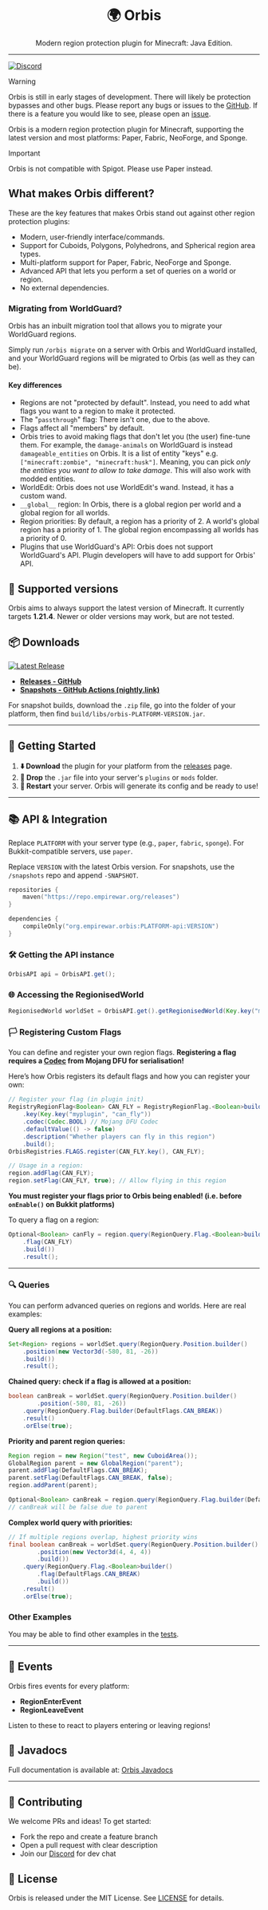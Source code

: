 <div align="center">

# 🌍 Orbis
<p>Modern region protection plugin for Minecraft: Java Edition.</p>
<hr>

</div>

[![Discord](https://img.shields.io/discord/282242806695591938?color=7289da&label=Discord&logo=discord&logoColor=white)](https://discord.gg/fh62mxU)

> [!WARNING]
> Orbis is still in early stages of development. There will likely be protection bypasses and other bugs. 
> Please report any bugs or issues to the [GitHub](https://github.com/EmpireWar/Orbis/issues).
> If there is a feature you would like to see, please open an [issue](https://github.com/EmpireWar/Orbis/issues/new/choose).

Orbis is a modern region protection plugin for Minecraft, supporting the latest version and most platforms: Paper, Fabric, NeoForge, and Sponge.

> [!IMPORTANT]
> Orbis is not compatible with Spigot. Please use Paper instead.

## What makes Orbis different?
These are the key features that makes Orbis stand out against other region protection plugins:
- Modern, user-friendly interface/commands.
- Support for Cuboids, Polygons, Polyhedrons, and Spherical region area types.
- Multi-platform support for Paper, Fabric, NeoForge and Sponge.
- Advanced API that lets you perform a set of queries on a world or region.
- No external dependencies.

### Migrating from WorldGuard?
Orbis has an inbuilt migration tool that allows you to migrate your WorldGuard regions.

Simply run `/orbis migrate` on a server with Orbis and WorldGuard installed, and your WorldGuard regions will be migrated to Orbis (as well as they can be).

#### Key differences
- Regions are not "protected by default". Instead, you need to add what flags you want to a region to make it protected.
- The "`passthrough`" flag: There isn't one, due to the above.
- Flags affect all "members" by default.
- Orbis tries to avoid making flags that don't let you (the user) fine-tune them. 
For example, the `damage-animals` on WorldGuard is instead `damageable_entities` on Orbis. 
It is a list of entity "keys" e.g. `["minecraft:zombie", "minecraft:husk"]`. 
Meaning, you can pick *only the entities you want to allow to take damage*. This will also work with modded entities.
- WorldEdit: Orbis does not use WorldEdit's wand. Instead, it has a custom wand.
- `__global__` region: In Orbis, there is a global region per world and a global region for all worlds.
- Region priorities: By default, a region has a priority of 2. A world's global region has a priority of 1. The global region encompassing all worlds has a priority of 0.
- Plugins that use WorldGuard's API: Orbis does not support WorldGuard's API. Plugin developers will have to add support for Orbis' API.

## 📆 Supported versions
Orbis aims to always support the latest version of Minecraft. It currently targets **1.21.4**. 
Newer or older versions may work, but are not tested.

## 📦 Downloads

[![Latest Release](https://img.shields.io/maven-central/v/org.empirewar.orbis/orbis-api?label=Latest%20Release)](https://repo.empirewar.org/releases)

- **[Releases - GitHub](https://github.com/EmpireWar/Orbis/releases)**
- **[Snapshots - GitHub Actions (nightly.link)](https://nightly.link/EmpireWar/Orbis/workflows/publish/main/Artifacts.zip)**

For snapshot builds, download the `.zip` file, go into the folder of your platform, then find `build/libs/orbis-PLATFORM-VERSION.jar`.

---

## 🚀 Getting Started

1. **⬇️ Download** the plugin for your platform from the [releases](https://repo.empirewar.org/releases) page.
2. **📂 Drop** the `.jar` file into your server's `plugins` or `mods` folder.
3. **🔄 Restart** your server. Orbis will generate its config and be ready to use!

---

## 📚 API & Integration

Replace `PLATFORM` with your server type (e.g., `paper`, `fabric`, `sponge`). For Bukkit-compatible servers, use `paper`.

Replace `VERSION` with the latest Orbis version. For snapshots, use the `/snapshots` repo and append `-SNAPSHOT`.

```kts
repositories {
    maven("https://repo.empirewar.org/releases")
}

dependencies {
    compileOnly("org.empirewar.orbis:PLATFORM-api:VERSION")
}
```

### 🛠 Getting the API instance
```java
OrbisAPI api = OrbisAPI.get();
```

### 🌐 Accessing the RegionisedWorld
```java
RegionisedWorld worldSet = OrbisAPI.get().getRegionisedWorld(Key.key("minecraft", "overworld"));
```

### 🏳️ Registering Custom Flags
You can define and register your own region flags. **Registering a flag requires a [Codec](https://github.com/Mojang/DataFixerUpper) from Mojang DFU for serialisation!**

Here’s how Orbis registers its default flags and how you can register your own:

```java
// Register your flag (in plugin init)
RegistryRegionFlag<Boolean> CAN_FLY = RegistryRegionFlag.<Boolean>builder()
    .key(Key.key("myplugin", "can_fly"))
    .codec(Codec.BOOL) // Mojang DFU Codec
    .defaultValue(() -> false)
    .description("Whether players can fly in this region")
    .build();
OrbisRegistries.FLAGS.register(CAN_FLY.key(), CAN_FLY);

// Usage in a region:
region.addFlag(CAN_FLY);
region.setFlag(CAN_FLY, true); // Allow flying in this region
```

**You must register your flags prior to Orbis being enabled! (i.e. before `onEnable()` on Bukkit platforms)**

To query a flag on a region:
```java
Optional<Boolean> canFly = region.query(RegionQuery.Flag.<Boolean>builder()
    .flag(CAN_FLY)
    .build())
    .result();
```

---

### 🔍 Queries
You can perform advanced queries on regions and worlds. Here are real examples:

**Query all regions at a position:**
```java
Set<Region> regions = worldSet.query(RegionQuery.Position.builder()
    .position(new Vector3d(-580, 81, -26))
    .build())
    .result();
```

**Chained query: check if a flag is allowed at a position:**
```java
boolean canBreak = worldSet.query(RegionQuery.Position.builder()
        .position(-580, 81, -26))
    .query(RegionQuery.Flag.builder(DefaultFlags.CAN_BREAK))
    .result()
    .orElse(true);
```

**Priority and parent region queries:**
```java
Region region = new Region("test", new CuboidArea());
GlobalRegion parent = new GlobalRegion("parent");
parent.addFlag(DefaultFlags.CAN_BREAK);
parent.setFlag(DefaultFlags.CAN_BREAK, false);
region.addParent(parent);

Optional<Boolean> canBreak = region.query(RegionQuery.Flag.builder(DefaultFlags.CAN_BREAK)).result();
// canBreak will be false due to parent
```

**Complex world query with priorities:**
```java
// If multiple regions overlap, highest priority wins
final boolean canBreak = worldSet.query(RegionQuery.Position.builder()
        .position(new Vector3d(4, 4, 4))
        .build())
    .query(RegionQuery.Flag.<Boolean>builder()
        .flag(DefaultFlags.CAN_BREAK)
        .build())
    .result()
    .orElse(true);
```

### Other Examples
You may be able to find other examples in the [tests](https://github.com/EmpireWar/Orbis/tree/main/common/src/test/java/org/empirewar/orbis).

---

## 🎉 Events
Orbis fires events for every platform:
- **RegionEnterEvent**
- **RegionLeaveEvent**

Listen to these to react to players entering or leaving regions!

## 📖 Javadocs
Full documentation is available at:
[Orbis Javadocs](https://repo.empirewar.org/javadoc/snapshots/org/empirewar/orbis/common/latest)

---

## 🤝 Contributing
We welcome PRs and ideas! To get started:
- Fork the repo and create a feature branch
- Open a pull request with clear description
- Join our [Discord](https://discord.gg/fh62mxU) for dev chat

## 📄 License
Orbis is released under the MIT License. See [LICENSE](LICENSE) for details.
